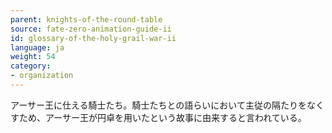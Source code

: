 ```yaml
---
parent: knights-of-the-round-table
source: fate-zero-animation-guide-ii
id: glossary-of-the-holy-grail-war-ii
language: ja
weight: 54
category:
- organization
---
```


アーサー王に仕える騎士たち。騎士たちとの語らいにおいて主従の隔たりをなくすため、アーサー王が円卓を用いたという故事に由来すると言われている。
